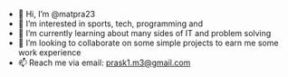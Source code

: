 - 👋 Hi, I’m @matpra23
- 👀 I’m interested in sports, tech, programming and 
- 🌱 I’m currently learning about many sides of IT and problem solving 
- 💞️ I’m looking to collaborate on some simple projects to earn me some work experience
- 📫 Reach me via email: prask1.m3@gmail.com

